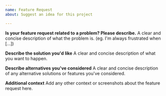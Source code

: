 ```yaml
---
name: Feature Request
about: Suggest an idea for this project

---
```


**Is your feature request related to a problem? Please describe.**
A clear and concise description of what the problem is. (eg. I'm always frustrated when [...])

**Describe the solution you'd like**
A clear and concise description of what you want to happen.

**Describe alternatives you've considered**
A clear and concise description of any alternative solutions or features you've considered.

**Additional context**
Add any other context or screenshots about the feature request here.
